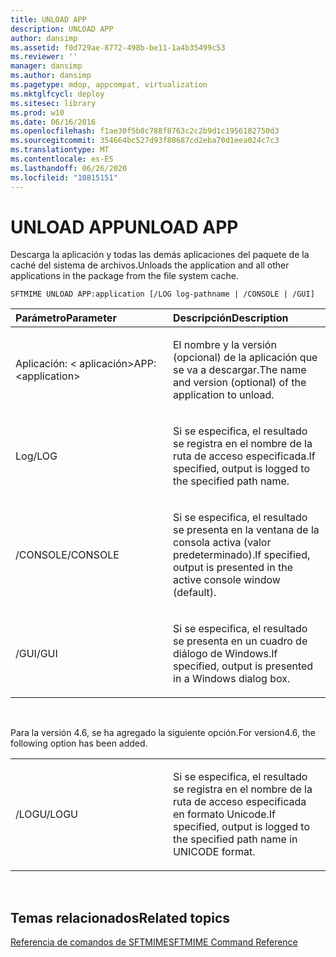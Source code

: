 ```yaml
---
title: UNLOAD APP
description: UNLOAD APP
author: dansimp
ms.assetid: f0d729ae-8772-498b-be11-1a4b35499c53
ms.reviewer: ''
manager: dansimp
ms.author: dansimp
ms.pagetype: mdop, appcompat, virtualization
ms.mktglfcycl: deploy
ms.sitesec: library
ms.prod: w10
ms.date: 06/16/2016
ms.openlocfilehash: f1ae30f5b8c788f8763c2c2b9d1c1956182750d3
ms.sourcegitcommit: 354664bc527d93f80687cd2eba70d1eea024c7c3
ms.translationtype: MT
ms.contentlocale: es-ES
ms.lasthandoff: 06/26/2020
ms.locfileid: "10815151"
---
```

# <span data-ttu-id="a5298-103">UNLOAD APP</span><span class="sxs-lookup"><span data-stu-id="a5298-103">UNLOAD APP</span></span>


<span data-ttu-id="a5298-104">Descarga la aplicación y todas las demás aplicaciones del paquete de la caché del sistema de archivos.</span><span class="sxs-lookup"><span data-stu-id="a5298-104">Unloads the application and all other applications in the package from the file system cache.</span></span>

`SFTMIME UNLOAD APP:application [/LOG log-pathname | /CONSOLE | /GUI]`

<table>
<colgroup>
<col width="50%" />
<col width="50%" />
</colgroup>
<thead>
<tr class="header">
<th align="left"><span data-ttu-id="a5298-105">Parámetro</span><span class="sxs-lookup"><span data-stu-id="a5298-105">Parameter</span></span></th>
<th align="left"><span data-ttu-id="a5298-106">Descripción</span><span class="sxs-lookup"><span data-stu-id="a5298-106">Description</span></span></th>
</tr>
</thead>
<tbody>
<tr class="odd">
<td align="left"><p><span data-ttu-id="a5298-107">Aplicación: &lt; aplicación&gt;</span><span class="sxs-lookup"><span data-stu-id="a5298-107">APP:&lt;application&gt;</span></span></p></td>
<td align="left"><p><span data-ttu-id="a5298-108">El nombre y la versión (opcional) de la aplicación que se va a descargar.</span><span class="sxs-lookup"><span data-stu-id="a5298-108">The name and version (optional) of the application to unload.</span></span></p></td>
</tr>
<tr class="even">
<td align="left"><p><span data-ttu-id="a5298-109">Log</span><span class="sxs-lookup"><span data-stu-id="a5298-109">/LOG</span></span></p></td>
<td align="left"><p><span data-ttu-id="a5298-110">Si se especifica, el resultado se registra en el nombre de la ruta de acceso especificada.</span><span class="sxs-lookup"><span data-stu-id="a5298-110">If specified, output is logged to the specified path name.</span></span></p></td>
</tr>
<tr class="odd">
<td align="left"><p><span data-ttu-id="a5298-111">/CONSOLE</span><span class="sxs-lookup"><span data-stu-id="a5298-111">/CONSOLE</span></span></p></td>
<td align="left"><p><span data-ttu-id="a5298-112">Si se especifica, el resultado se presenta en la ventana de la consola activa (valor predeterminado).</span><span class="sxs-lookup"><span data-stu-id="a5298-112">If specified, output is presented in the active console window (default).</span></span></p></td>
</tr>
<tr class="even">
<td align="left"><p><span data-ttu-id="a5298-113">/GUI</span><span class="sxs-lookup"><span data-stu-id="a5298-113">/GUI</span></span></p></td>
<td align="left"><p><span data-ttu-id="a5298-114">Si se especifica, el resultado se presenta en un cuadro de diálogo de Windows.</span><span class="sxs-lookup"><span data-stu-id="a5298-114">If specified, output is presented in a Windows dialog box.</span></span></p></td>
</tr>
</tbody>
</table>

 

<span data-ttu-id="a5298-115">Para la versión 4.6, se ha agregado la siguiente opción.</span><span class="sxs-lookup"><span data-stu-id="a5298-115">For version4.6, the following option has been added.</span></span>

<table>
<colgroup>
<col width="50%" />
<col width="50%" />
</colgroup>
<tbody>
<tr class="odd">
<td align="left"><p><span data-ttu-id="a5298-116">/LOGU</span><span class="sxs-lookup"><span data-stu-id="a5298-116">/LOGU</span></span></p></td>
<td align="left"><p><span data-ttu-id="a5298-117">Si se especifica, el resultado se registra en el nombre de la ruta de acceso especificada en formato Unicode.</span><span class="sxs-lookup"><span data-stu-id="a5298-117">If specified, output is logged to the specified path name in UNICODE format.</span></span></p></td>
</tr>
</tbody>
</table>

 

## <span data-ttu-id="a5298-118">Temas relacionados</span><span class="sxs-lookup"><span data-stu-id="a5298-118">Related topics</span></span>


[<span data-ttu-id="a5298-119">Referencia de comandos de SFTMIME</span><span class="sxs-lookup"><span data-stu-id="a5298-119">SFTMIME Command Reference</span></span>](sftmime--command-reference.md)

 

 





